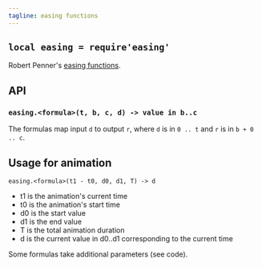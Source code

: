 ```yaml
---
tagline: easing functions
---
```


## `local easing = require'easing'`

Robert Penner's [easing functions].

## API

### `easing.<formula>(t, b, c, d) -> value in b..c`

The formulas map input `d` to output `r`, where `d` is in `0 .. t` and `r` is in `b + 0 .. c`.

## Usage for animation

	easing.<formula>(t1 - t0, d0, d1, T) -> d


  * t1 is the animation's current time
  * t0 is the animation's start time
  * d0 is the start value
  * d1 is the end value
  * T is the total animation duration
  * d is the current value in d0..d1 corresponding to the current time

Some formulas take additional parameters (see code).

[easing functions]: http://www.robertpenner.com/easing/
